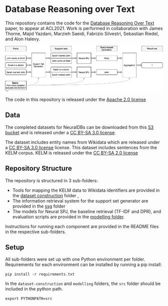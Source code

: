 <!--
Copyright (c) 2021 Facebook, Inc. and its affiliates.

This file is part of NeuralDB.
See https://github.com/facebookresearch/NeuralDB for further info.

Licensed under the Apache License, Version 2.0 (the "License");
you may not use this file except in compliance with the License.
You may obtain a copy of the License at

    http://www.apache.org/licenses/LICENSE-2.0

Unless required by applicable law or agreed to in writing, software
distributed under the License is distributed on an "AS IS" BASIS,
WITHOUT WARRANTIES OR CONDITIONS OF ANY KIND, either express or implied.
See the License for the specific language governing permissions and
limitations under the License.
-->

# Database Reasoning over Text

This repository contains the code for the [Database Reasoning Over Text](https://arxiv.org/pdf/2106.01074.pdf) paper, 
to appear at ACL2021. Work is performed in collaboration with James Thorne, Majid Yazdani, Marzieh Saeidi, Fabrizio Silvestri, Sebastian Riedel, and Alon Halevy.


![Overview Image](overview.png)

The code in this repository is released under the [Apache 2.0 license](LICENSE)

## Data
The completed datasets for NeuralDBs can be downloaded from this [S3 bucket](#TODO) and is released under a [CC BY-SA 3.0 license](https://creativecommons.org/licenses/by-sa/2.0/).


The dataset includes entity names from Wikidata which are released under a [CC BY-SA 3.0 license](https://creativecommons.org/licenses/by-sa/3.0/) license.
This dataset includes sentences from the KELM corpus. KELM is released under the [CC BY-SA 2.0 license](https://creativecommons.org/licenses/by-sa/2.0/)


## Repository Structure
The repository is structured in 3 sub-folders:

* Tools for mapping the KELM data to Wikidata identifiers are provided in the  [dataset construction](dataset-construction/) folder ,
* The information retrieval system for the support set generator are provided in the [ssg](ssg/) folder
* The models for Neural SPJ, the baseline retrieval (TF-IDF and DPR), and evaluation scripts are provided in the [modelling folder](modelling/).

Instructions for running each component are provided in the README files in the respective sub-folders.

## Setup

All sub-folders were set up with one Python environment per folder. Requirements for each environment can be installed by
running a pip install:

```
pip install -r requirements.txt
```

In the `dataset-construction` and `modelling` folders, the `src` folder should be included in the python path.

```
export PYTHONPATH=src
```